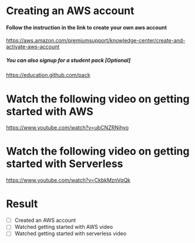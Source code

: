 # Creating an AWS account

#### Follow the instruction in the link to create your own aws account

https://aws.amazon.com/premiumsupport/knowledge-center/create-and-activate-aws-account

##### You can also signup for a student pack [Optional]
https://education.github.com/pack

# Watch the following video on getting started with AWS
https://www.youtube.com/watch?v=ubCNZRNjhyo

# Watch the following video on getting started with Serverless
https://www.youtube.com/watch?v=CkbkMznVqQk


# Result

- [ ] Created an AWS account
- [ ] Watched getting started with AWS video
- [ ] Watched getting started with serverless video

